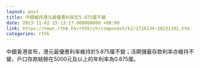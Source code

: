 ```yaml
---
layout: post
title: 中銀維持港元最優惠利率於5.875厘不變
date: 2023-11-02 15:13:17.000000000 +08:00
link: https://news.rthk.hk/rthk/ch/component/k2/1726134-20231102.htm
categories: rthk
---
```


中銀香港宣布，港元最優惠利率維持於5.875厘不變；活期儲蓄存款利率亦維持不變，戶口存款結餘在5000元及以上的年利率為0.875厘。
